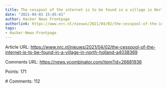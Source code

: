 ```yaml
---
title: The cesspool of the internet is to be found in a village in North Holland
date: "2021-04-03 15:45:41"
author: Hacker News Frontpage
authorlink: https://www.nrc.nl/nieuws/2021/04/02/the-cesspool-of-the-internet-is-to-be-found-in-a-village-in-north-holland-a4038369
tags:
- Hacker-News-Frontpage
---
```


<p>Article URL: <a href="https://www.nrc.nl/nieuws/2021/04/02/the-cesspool-of-the-internet-is-to-be-found-in-a-village-in-north-holland-a4038369">https://www.nrc.nl/nieuws/2021/04/02/the-cesspool-of-the-internet-is-to-be-found-in-a-village-in-north-holland-a4038369</a></p>
<p>Comments URL: <a href="https://news.ycombinator.com/item?id=26681936">https://news.ycombinator.com/item?id=26681936</a></p>
<p>Points: 171</p>
<p># Comments: 112</p>
